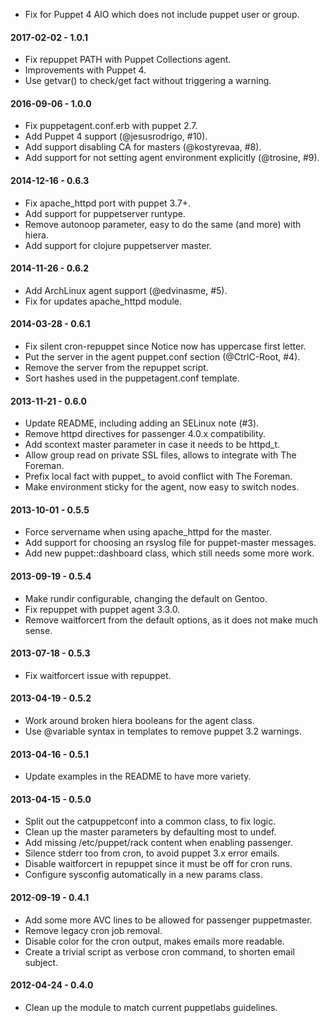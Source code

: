 * Fix for Puppet 4 AIO which does not include puppet user or group.

#### 2017-02-02 - 1.0.1
* Fix repuppet PATH with Puppet Collections agent.
* Improvements with Puppet 4.
* Use getvar() to check/get fact without triggering a warning.

#### 2016-09-06 - 1.0.0
* Fix puppetagent.conf.erb with puppet 2.7.
* Add Puppet 4 support (@jesusrodrigo, #10).
* Add support disabling CA for masters (@kostyrevaa, #8).
* Add support for not setting agent environment explicitly (@trosine, #9).

#### 2014-12-16 - 0.6.3
* Fix apache_httpd port with puppet 3.7+.
* Add support for puppetserver runtype.
* Remove autonoop parameter, easy to do the same (and more) with hiera.
* Add support for clojure puppetserver master.

#### 2014-11-26 - 0.6.2
* Add ArchLinux agent support (@edvinasme, #5).
* Fix for updates apache_httpd module.

#### 2014-03-28 - 0.6.1
* Fix silent cron-repuppet since Notice now has uppercase first letter.
* Put the server in the agent puppet.conf section (@CtrlC-Root, #4).
* Remove the server from the repuppet script.
* Sort hashes used in the puppetagent.conf template.

#### 2013-11-21 - 0.6.0
* Update README, including adding an SELinux note (#3).
* Remove httpd directives for passenger 4.0.x compatibility.
* Add scontext master parameter in case it needs to be httpd_t.
* Allow group read on private SSL files, allows to integrate with The Foreman.
* Prefix local fact with puppet_ to avoid conflict with The Foreman.
* Make environment sticky for the agent, now easy to switch nodes.

#### 2013-10-01 - 0.5.5
* Force servername when using apache_httpd for the master.
* Add support for choosing an rsyslog file for puppet-master messages.
* Add new puppet::dashboard class, which still needs some more work.

#### 2013-09-19 - 0.5.4
* Make rundir configurable, changing the default on Gentoo.
* Fix repuppet with puppet agent 3.3.0.
* Remove waitforcert from the default options, as it does not make much sense.

#### 2013-07-18 - 0.5.3
* Fix waitforcert issue with repuppet.

#### 2013-04-19 - 0.5.2
* Work around broken hiera booleans for the agent class.
* Use @variable syntax in templates to remove puppet 3.2 warnings.

#### 2013-04-16 - 0.5.1
* Update examples in the README to have more variety.

#### 2013-04-15 - 0.5.0
* Split out the catpuppetconf into a common class, to fix logic.
* Clean up the master parameters by defaulting most to undef.
* Add missing /etc/puppet/rack content when enabling passenger.
* Silence stderr too from cron, to avoid puppet 3.x error emails.
* Disable waitforcert in repuppet since it must be off for cron runs.
* Configure sysconfig automatically in a new params class.

#### 2012-09-19 - 0.4.1
* Add some more AVC lines to be allowed for passenger puppetmaster.
* Remove legacy cron job removal.
* Disable color for the cron output, makes emails more readable.
* Create a trivial script as verbose cron command, to shorten email subject.

#### 2012-04-24 - 0.4.0
* Clean up the module to match current puppetlabs guidelines.

